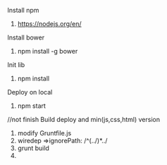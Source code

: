 Install npm
1. https://nodejs.org/en/

Install bower
1. npm install -g bower

Init lib
1. npm install


Deploy on local
1. npm start

//not finish
Build deploy and min(js,css,html) version 
1. modify Gruntfile.js
2. wiredep =>ignorePath: /^(\.\.\/)*\.\./
3. grunt build
4.